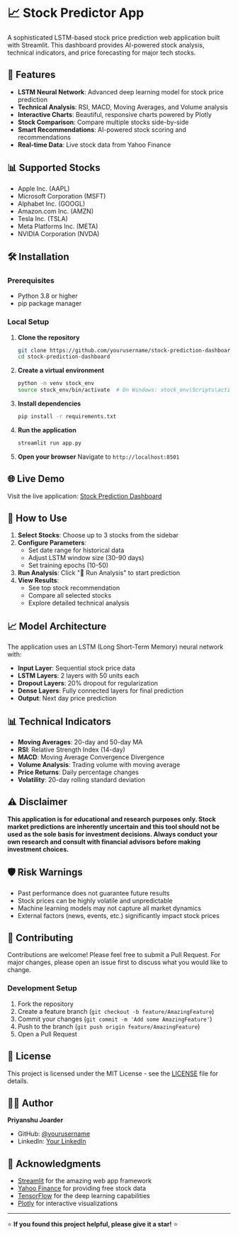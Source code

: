 # 📈 Stock Predictor App

A sophisticated LSTM-based stock price prediction web application built with Streamlit. This dashboard provides AI-powered stock analysis, technical indicators, and price forecasting for major tech stocks.

## 🚀 Features

- **LSTM Neural Network**: Advanced deep learning model for stock price prediction
- **Technical Analysis**: RSI, MACD, Moving Averages, and Volume analysis
- **Interactive Charts**: Beautiful, responsive charts powered by Plotly
- **Stock Comparison**: Compare multiple stocks side-by-side
- **Smart Recommendations**: AI-powered stock scoring and recommendations
- **Real-time Data**: Live stock data from Yahoo Finance

## 📊 Supported Stocks

- Apple Inc. (AAPL)
- Microsoft Corporation (MSFT)
- Alphabet Inc. (GOOGL)
- Amazon.com Inc. (AMZN)
- Tesla Inc. (TSLA)
- Meta Platforms Inc. (META)
- NVIDIA Corporation (NVDA)

## 🛠️ Installation

### Prerequisites
- Python 3.8 or higher
- pip package manager

### Local Setup

1. **Clone the repository**
   ```bash
   git clone https://github.com/yourusername/stock-prediction-dashboard.git
   cd stock-prediction-dashboard
   ```

2. **Create a virtual environment**
   ```bash
   python -m venv stock_env
   source stock_env/bin/activate  # On Windows: stock_env\Scripts\activate
   ```

3. **Install dependencies**
   ```bash
   pip install -r requirements.txt
   ```

4. **Run the application**
   ```bash
   streamlit run app.py
   ```

5. **Open your browser**
   Navigate to `http://localhost:8501`

## 🌐 Live Demo

Visit the live application: [Stock Prediction Dashboard](https://your-deployed-app-url.streamlit.app)

## 🎯 How to Use

1. **Select Stocks**: Choose up to 3 stocks from the sidebar
2. **Configure Parameters**: 
   - Set date range for historical data
   - Adjust LSTM window size (30-90 days)
   - Set training epochs (10-50)
3. **Run Analysis**: Click "🚀 Run Analysis" to start prediction
4. **View Results**: 
   - See top stock recommendation
   - Compare all selected stocks
   - Explore detailed technical analysis

## 📈 Model Architecture

The application uses an LSTM (Long Short-Term Memory) neural network with:
- **Input Layer**: Sequential stock price data
- **LSTM Layers**: 2 layers with 50 units each
- **Dropout Layers**: 20% dropout for regularization
- **Dense Layers**: Fully connected layers for final prediction
- **Output**: Next day price prediction

## 📊 Technical Indicators

- **Moving Averages**: 20-day and 50-day MA
- **RSI**: Relative Strength Index (14-day)
- **MACD**: Moving Average Convergence Divergence
- **Volume Analysis**: Trading volume with moving average
- **Price Returns**: Daily percentage changes
- **Volatility**: 20-day rolling standard deviation

## ⚠️ Disclaimer

**This application is for educational and research purposes only. Stock market predictions are inherently uncertain and this tool should not be used as the sole basis for investment decisions. Always conduct your own research and consult with financial advisors before making investment choices.**

## 🛡️ Risk Warnings

- Past performance does not guarantee future results
- Stock prices can be highly volatile and unpredictable
- Machine learning models may not capture all market dynamics
- External factors (news, events, etc.) significantly impact stock prices

## 🤝 Contributing

Contributions are welcome! Please feel free to submit a Pull Request. For major changes, please open an issue first to discuss what you would like to change.

### Development Setup

1. Fork the repository
2. Create a feature branch (`git checkout -b feature/AmazingFeature`)
3. Commit your changes (`git commit -m 'Add some AmazingFeature'`)
4. Push to the branch (`git push origin feature/AmazingFeature`)
5. Open a Pull Request

## 📝 License

This project is licensed under the MIT License - see the [LICENSE](LICENSE) file for details.

## 👨‍💻 Author

**Priyanshu Joarder**
- GitHub: [@yourusername](https://github.com/yourusername)
- LinkedIn: [Your LinkedIn](https://linkedin.com/in/yourprofile)

## 🙏 Acknowledgments

- [Streamlit](https://streamlit.io/) for the amazing web app framework
- [Yahoo Finance](https://finance.yahoo.com/) for providing free stock data
- [TensorFlow](https://tensorflow.org/) for the deep learning capabilities
- [Plotly](https://plotly.com/) for interactive visualizations


---

⭐ **If you found this project helpful, please give it a star!** ⭐
